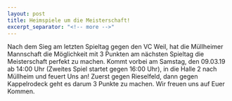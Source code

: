 ```yaml
---
layout: post
title: Heimspiele um die Meisterschaft!
excerpt_separator: "<!-- more -->"
---
```


Nach dem Sieg am letzten Spieltag gegen den VC Weil, hat die Müllheimer Mannschaft die Möglichkeit mit 3 Punkten am nächsten Spieltag die Meisterschaft perfekt zu machen. Kommt vorbei am Samstag, den 09.03.19 ab 14:00 Uhr (Zweites Spiel startet gegen 16:00 Uhr), in die Halle 2 nach Müllheim und feuert Uns an! Zuerst gegen Rieselfeld, dann gegen Kappelrodeck geht es darum 3 Punkte zu machen. Wir freuen uns auf Euer Kommen.
